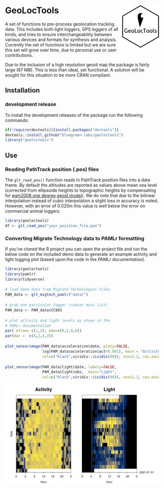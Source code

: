 # GeoLocTools <img src='logo.png' align="right" height="138.5" />

A set of functions to pre-process geolocation tracking data. This includes 
both light loggers, GPS loggers of all kinds, and tries to ensure 
interchangeability between various devices and formats
for synthesis and analysis. Currently the set of functions is limited but we
are sure this set will grow over time, due to personal use or user
contributions.

Due to the inclusion of a high resolution geoid map the package is fairly large
(97 MB). This is less than ideal, yet functional. A solution will be sought for
this situation to be more CRAN compliant.

## Installation

### development release

To install the development releases of the package run the following
commands:

``` r
if(!require(devtools)){install.packages("devtools")}
devtools::install_github("bluegreen-labs/geoloctools")
library("geoloctools")
```

## Use

### Reading PathTrack position (.pos) files

The `glt_read_pos()` function reads in PathTrack position files into a
data frame. By default the altitudes are reported as values above mean sea
level (corrected from ellipsoide heights to topographic heights by
compensating for [egm2008 one degree geoid model](https://geographiclib.sourceforge.io/1.18/geoid.html)). We do note that due to
the bilinear interpolation instead of cubic interpolation a slight loss in
accuracy is noted. However, with an error of 0.025m this value is well below
the error on commercial animal loggers.

```r
library(geoloctools)
df <- glt_read_pos("your_position_file.pos")
```

### Converting Migrate Technology data to PAMLr formatting

If you've cloned the R project you can open the project file and run the below
code on the included demo data to generate an example activity and light logging
plot (based upon the code in the PAMLr documentation).

```r
library(geoloctools)
library(pamlr)
library(tidyverse)

# load demo data from Migrate Technologies files
PAM_data <- glt_migtech_pamlr("data/")

# grab one particular logger (subset main list)
PAM_data <- PAM_data$CC893

# plot activity and light levels as shown in the
# PAMLr documentation
par( mfrow= c(1,2), oma=c(0,2,0,6))
par(mar =  c(4,2,4,2))

plot_sensorimage(PAM_data$acceleration$date, ploty=FALSE,
                 log(PAM_data$acceleration$act+0.001), main = "Activity",
                 col=c("black",viridis::cividis(90)), cex=1.2, cex.main = 2)

plot_sensorimage(PAM_data$light$date, labely=FALSE,
                 PAM_data$light$obs,  main="Light",
                 col=c("black",viridis::cividis(90)), cex=1.2, cex.main = 2)
```

![](https://raw.githubusercontent.com/bluegreen-labs/geoloctools/main/sensor_image.png)
